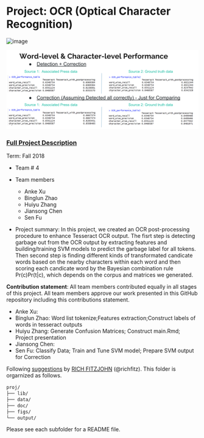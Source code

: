 # Project: OCR (Optical Character Recognition) 

![image](figs/intro.png)

![image](figs/PerformancePic.png)

### [Full Project Description](doc/project4_desc.md)

Term: Fall 2018

+ Team # 4
+ Team members
	+ Anke Xu
	+ Binglun Zhao
	+ Huiyu Zhang
	+ Jiansong Chen
	+ Sen Fu
	
+ Project summary: In this project, we created an OCR post-processing procedure to enhance Tesseract OCR output. The fisrt step is detecting garbage out from the OCR output by extracting features and building/training SVM models to predict the garbage label for all tokens. Then second step is finding different kinds of transformated candicate words based on the nearby characters within each word and then scoring each candicate word by the Bayesian combination rule Pr(c)Pr(t|c), which depends on the corpus and matrices we generated.
	
**Contribution statement**: All team members contributed equally in all stages of this project. All team members approve our work presented in this GitHub repository including this contributions statement. 

+ Anke Xu:
+ Binglun Zhao: Word list tokenize;Features extraction;Construct labels of words in tesseract outputs 
+ Huiyu Zhang: Generate Confusion Matrices; Construct main.Rmd; Project presentation
+ Jiansong Chen:
+ Sen Fu: Classify Data; Train and Tune SVM model; Prepare SVM output for Correction

Following [suggestions](http://nicercode.github.io/blog/2013-04-05-projects/) by [RICH FITZJOHN](http://nicercode.github.io/about/#Team) (@richfitz). This folder is orgarnized as follows.

```
proj/
├── lib/
├── data/
├── doc/
├── figs/
└── output/
```

Please see each subfolder for a README file.
